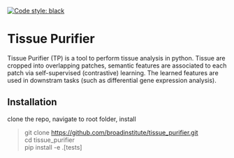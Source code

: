 [![Code style: black](https://img.shields.io/badge/code%20style-black-000000.svg)](https://github.com/psf/black)
# Tissue Purifier 
Tissue Purifier (TP) is a tool to perform tissue analysis in python.
Tissue are cropped into overlapping patches, semantic features are associated to each patch via self-supervised (contrastive) 
learning. The learned features are used in downstram tasks (such as differential gene expression analysis).

## Installation
clone the repo, navigate to root folder, install
> git clone https://github.com/broadinstitute/tissue_purifier.git \
> cd tissue_purifier \
> pip install -e .[tests] 


